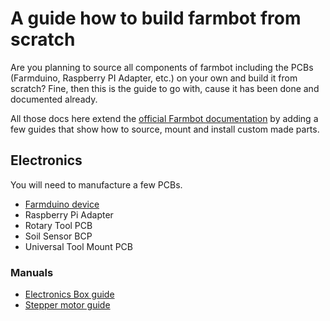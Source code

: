 # A guide how to build farmbot from scratch
Are you planning to source all components of farmbot including the PCBs (Farmduino, Raspberry PI Adapter, etc.) on your own and build it from scratch? Fine, then this is the guide to go with, cause it has been done and documented already.

All those docs here extend the [official Farmbot documentation](https://genesis.farm.bot) by adding a few guides that show how to source, mount and install custom made parts.
## Electronics
You will need to manufacture a few PCBs.
* [Farmduino device](https://github.com/paulhaufe/farmduino-pcb-howto)
* Raspberry Pi Adapter
* Rotary Tool PCB
* Soil Sensor BCP
* Universal Tool Mount PCB

### Manuals
* [Electronics Box guide](/guides/electronics-box/README.md)
* [Stepper motor guide](/guides/stepper-motor/README.md)